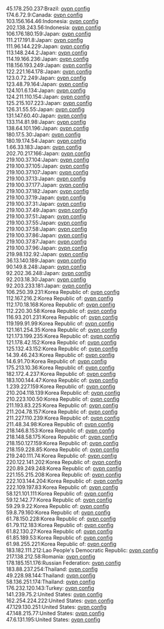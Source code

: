 45.178.250.237:Brazil: [ovpn config](vpn/45_178_250_237.ovpn)  
174.6.72.9:Canada: [ovpn config](vpn/174_6_72_9.ovpn)  
103.156.164.46:Indonesia: [ovpn config](vpn/103_156_164_46.ovpn)  
202.138.243.56:Indonesia: [ovpn config](vpn/202_138_243_56.ovpn)  
106.176.180.159:Japan: [ovpn config](vpn/106_176_180_159.ovpn)  
111.217.191.8:Japan: [ovpn config](vpn/111_217_191_8.ovpn)  
111.96.144.229:Japan: [ovpn config](vpn/111_96_144_229.ovpn)  
113.148.244.2:Japan: [ovpn config](vpn/113_148_244_2.ovpn)  
114.19.166.236:Japan: [ovpn config](vpn/114_19_166_236.ovpn)  
118.156.193.249:Japan: [ovpn config](vpn/118_156_193_249.ovpn)  
122.221.164.178:Japan: [ovpn config](vpn/122_221_164_178.ovpn)  
123.0.72.249:Japan: [ovpn config](vpn/123_0_72_249.ovpn)  
123.48.79.164:Japan: [ovpn config](vpn/123_48_79_164.ovpn)  
124.101.6.134:Japan: [ovpn config](vpn/124_101_6_134.ovpn)  
124.211.110.154:Japan: [ovpn config](vpn/124_211_110_154.ovpn)  
125.215.107.223:Japan: [ovpn config](vpn/125_215_107_223.ovpn)  
126.31.55.55:Japan: [ovpn config](vpn/126_31_55_55.ovpn)  
131.147.60.40:Japan: [ovpn config](vpn/131_147_60_40.ovpn)  
133.114.81.98:Japan: [ovpn config](vpn/133_114_81_98.ovpn)  
138.64.101.196:Japan: [ovpn config](vpn/138_64_101_196.ovpn)  
180.17.5.30:Japan: [ovpn config](vpn/180_17_5_30.ovpn)  
180.19.174.54:Japan: [ovpn config](vpn/180_19_174_54.ovpn)  
1.66.33.183:Japan: [ovpn config](vpn/1_66_33_183.ovpn)  
202.70.217.166:Japan: [ovpn config](vpn/202_70_217_166.ovpn)  
219.100.37.104:Japan: [ovpn config](vpn/219_100_37_104.ovpn)  
219.100.37.105:Japan: [ovpn config](vpn/219_100_37_105.ovpn)  
219.100.37.107:Japan: [ovpn config](vpn/219_100_37_107.ovpn)  
219.100.37.13:Japan: [ovpn config](vpn/219_100_37_13.ovpn)  
219.100.37.177:Japan: [ovpn config](vpn/219_100_37_177.ovpn)  
219.100.37.182:Japan: [ovpn config](vpn/219_100_37_182.ovpn)  
219.100.37.19:Japan: [ovpn config](vpn/219_100_37_19.ovpn)  
219.100.37.31:Japan: [ovpn config](vpn/219_100_37_31.ovpn)  
219.100.37.49:Japan: [ovpn config](vpn/219_100_37_49.ovpn)  
219.100.37.51:Japan: [ovpn config](vpn/219_100_37_51.ovpn)  
219.100.37.55:Japan: [ovpn config](vpn/219_100_37_55.ovpn)  
219.100.37.58:Japan: [ovpn config](vpn/219_100_37_58.ovpn)  
219.100.37.86:Japan: [ovpn config](vpn/219_100_37_86.ovpn)  
219.100.37.87:Japan: [ovpn config](vpn/219_100_37_87.ovpn)  
219.100.37.96:Japan: [ovpn config](vpn/219_100_37_96.ovpn)  
219.98.132.92:Japan: [ovpn config](vpn/219_98_132_92.ovpn)  
36.13.140.189:Japan: [ovpn config](vpn/36_13_140_189.ovpn)  
90.149.8.248:Japan: [ovpn config](vpn/90_149_8_248.ovpn)  
92.202.36.248:Japan: [ovpn config](vpn/92_202_36_248.ovpn)  
92.203.18.30:Japan: [ovpn config](vpn/92_203_18_30.ovpn)  
92.203.233.181:Japan: [ovpn config](vpn/92_203_233_181.ovpn)  
106.250.39.231:Korea Republic of: [ovpn config](vpn/106_250_39_231.ovpn)  
112.167.216.2:Korea Republic of: [ovpn config](vpn/112_167_216_2.ovpn)  
112.170.18.168:Korea Republic of: [ovpn config](vpn/112_170_18_168.ovpn)  
112.220.30.58:Korea Republic of: [ovpn config](vpn/112_220_30_58.ovpn)  
116.93.201.231:Korea Republic of: [ovpn config](vpn/116_93_201_231.ovpn)  
119.199.91.99:Korea Republic of: [ovpn config](vpn/119_199_91_99.ovpn)  
121.161.254.35:Korea Republic of: [ovpn config](vpn/121_161_254_35.ovpn)  
121.173.199.235:Korea Republic of: [ovpn config](vpn/121_173_199_235.ovpn)  
121.178.42.152:Korea Republic of: [ovpn config](vpn/121_178_42_152.ovpn)  
125.132.43.152:Korea Republic of: [ovpn config](vpn/125_132_43_152.ovpn)  
14.39.46.243:Korea Republic of: [ovpn config](vpn/14_39_46_243.ovpn)  
14.6.91.70:Korea Republic of: [ovpn config](vpn/14_6_91_70.ovpn)  
175.213.10.36:Korea Republic of: [ovpn config](vpn/175_213_10_36.ovpn)  
182.172.4.237:Korea Republic of: [ovpn config](vpn/182_172_4_237.ovpn)  
183.100.144.47:Korea Republic of: [ovpn config](vpn/183_100_144_47.ovpn)  
1.239.227.159:Korea Republic of: [ovpn config](vpn/1_239_227_159.ovpn)  
210.204.118.139:Korea Republic of: [ovpn config](vpn/210_204_118_139.ovpn)  
210.223.100.50:Korea Republic of: [ovpn config](vpn/210_223_100_50.ovpn)  
211.193.83.225:Korea Republic of: [ovpn config](vpn/211_193_83_225.ovpn)  
211.204.78.157:Korea Republic of: [ovpn config](vpn/211_204_78_157.ovpn)  
211.227.110.239:Korea Republic of: [ovpn config](vpn/211_227_110_239.ovpn)  
211.48.34.98:Korea Republic of: [ovpn config](vpn/211_48_34_98.ovpn)  
218.146.8.153:Korea Republic of: [ovpn config](vpn/218_146_8_153.ovpn)  
218.148.58.175:Korea Republic of: [ovpn config](vpn/218_148_58_175.ovpn)  
218.150.127.159:Korea Republic of: [ovpn config](vpn/218_150_127_159.ovpn)  
218.159.228.85:Korea Republic of: [ovpn config](vpn/218_159_228_85.ovpn)  
219.240.111.74:Korea Republic of: [ovpn config](vpn/219_240_111_74.ovpn)  
220.122.141.202:Korea Republic of: [ovpn config](vpn/220_122_141_202.ovpn)  
220.89.249.248:Korea Republic of: [ovpn config](vpn/220_89_249_248.ovpn)  
221.155.215.208:Korea Republic of: [ovpn config](vpn/221_155_215_208.ovpn)  
222.103.144.204:Korea Republic of: [ovpn config](vpn/222_103_144_204.ovpn)  
222.109.197.83:Korea Republic of: [ovpn config](vpn/222_109_197_83.ovpn)  
58.121.101.111:Korea Republic of: [ovpn config](vpn/58_121_101_111.ovpn)  
59.12.142.77:Korea Republic of: [ovpn config](vpn/59_12_142_77.ovpn)  
59.29.9.22:Korea Republic of: [ovpn config](vpn/59_29_9_22.ovpn)  
59.8.79.160:Korea Republic of: [ovpn config](vpn/59_8_79_160.ovpn)  
61.78.150.228:Korea Republic of: [ovpn config](vpn/61_78_150_228.ovpn)  
61.79.112.183:Korea Republic of: [ovpn config](vpn/61_79_112_183.ovpn)  
61.82.130.27:Korea Republic of: [ovpn config](vpn/61_82_130_27.ovpn)  
61.85.189.53:Korea Republic of: [ovpn config](vpn/61_85_189_53.ovpn)  
61.98.255.221:Korea Republic of: [ovpn config](vpn/61_98_255_221.ovpn)  
183.182.111.212:Lao People's Democratic Republic: [ovpn config](vpn/183_182_111_212.ovpn)  
217.138.212.58:Romania: [ovpn config](vpn/217_138_212_58.ovpn)  
178.185.151.176:Russian Federation: [ovpn config](vpn/178_185_151_176.ovpn)  
183.88.237.254:Thailand: [ovpn config](vpn/183_88_237_254.ovpn)  
49.228.98.144:Thailand: [ovpn config](vpn/49_228_98_144.ovpn)  
58.136.251.174:Thailand: [ovpn config](vpn/58_136_251_174.ovpn)  
176.232.120.143:Turkey: [ovpn config](vpn/176_232_120_143.ovpn)  
141.239.75.2:United States: [ovpn config](vpn/141_239_75_2.ovpn)  
162.254.224.222:United States: [ovpn config](vpn/162_254_224_222.ovpn)  
47.129.130.251:United States: [ovpn config](vpn/47_129_130_251.ovpn)  
47.148.215.77:United States: [ovpn config](vpn/47_148_215_77.ovpn)  
47.6.131.195:United States: [ovpn config](vpn/47_6_131_195.ovpn)  
